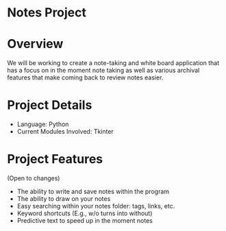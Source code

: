 # Notes Project
# Overview
We will be working to create a note-taking and white board application
that has a focus on in the moment note taking as well as various archival
features that make coming back to review notes easier.
# Project Details
- Language: Python
- Current Modules Involved: Tkinter
# Project Features
(Open to changes)
- The ability to write and save notes within the program
- The ability to draw on your notes
- Easy searching within your notes folder: tags, links, etc.
- Keyword shortcuts (E.g., w/o turns into without)
- Predictive text to speed up in the moment notes
